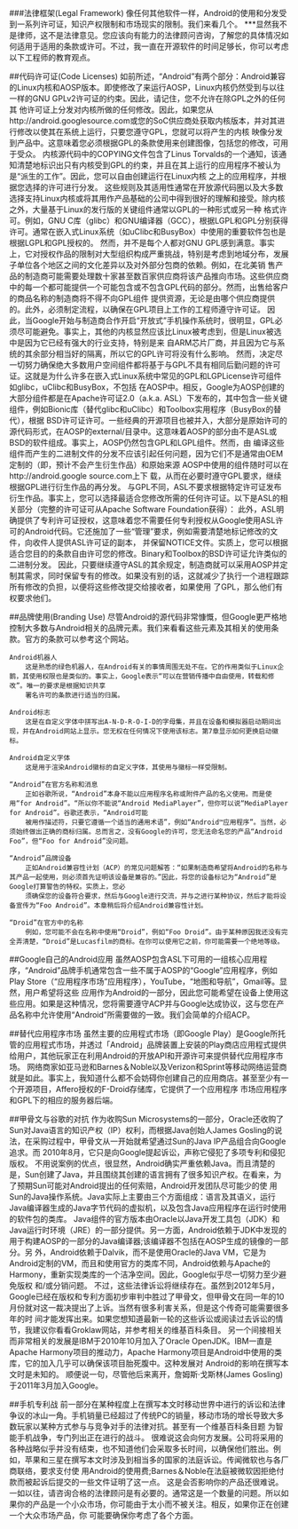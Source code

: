###法律框架(Legal Framework)
	像任何其他软件一样，Android的使用和分发受到一系列许可证，知识产权限制和市场现实的限制。我们来看几个。
			***显然我不是律师，这不是法律意见。您应该向有能力的法律顾问咨询，了解您的具体情况如何适用于适用的条款或许可。不过，我一直在开源软件的时间足够长，你可以考虑以下工程师的教育观点。

##代码许可证(Code Licenses)
	如前所述，“Android”有两个部分：Android兼容的Linux内核和AOSP版本。即使修改了来运行AOSP，Linux内核仍然受到与以往一样的GNU GPLv2许可证的约束。因此，请记住，您不允许在除GPL之外的任何其
他许可证上分发对内核所做的任何修改。因此，如果您从http://android.googlesource.com或您的SoC供应商处获取内核版本，并对其进行修改以使其在系统上运行，只要您遵守GPL，您就可以将产生的内核
映像分发到产品中。这意味着您必须根据GPL的条款使用来创建图像，包括您的修改，可用于受众。
	内核源代码中的COPYING文件包含了Linus Torvalds的一个通知，该通知清楚地标识出只有内核受到GPL的约束，并且在其上运行的应用程序不被认为是“派生的工作”。因此，您可以自由创建运行在Linux内核
之上的应用程序，并根据您选择的许可进行分发。
	这些规则及其适用性通常在开放源代码圈以及大多数选择支持Linux内核或将其用作产品基础的公司中得到很好的理解和接受。除内核之外，大量基于Linux的发行版的关键组件通常以GPL的一种形式或另一种
格式许可。例如，GNU C库（glibc）和GNU编译器（GCC），根据LGPL和GPL分别获得许可。通常在嵌入式Linux系统（如uClibc和BusyBox）中使用的重要软件包也是根据LGPL和GPL授权的。
	然而，并不是每个人都对GNU GPL感到满意。事实上，它对授权作品的限制对大型组织构成严重挑战，特别是考虑到地域分布，发展子单位各个地区之间的文化差异以及对外部分包商的依赖。例如，在北美销
售产品的制造商可能需要处理数十家甚至数百家供应商将该产品推向市场。这些供应商中的每一个都可能提供一个可能包含或不包含GPL代码的部分。然而，出售给客户的商品名称的制造商将不得不向GPL组件
提供资源，无论是由哪个供应商提供的。此外，必须制定流程，以确保在GPL项目上工作的工程师遵守许可证。
	因此，当Google开始与制造商合作开启“开放式”手机操作系统时，很明显，GPL必须尽可能避免。事实上，其他的内核显然应该比Linux被考虑到，但是Linux被选中是因为它已经有强大的行业支持，特别是来
自ARM芯片厂商，并且因为它与系统的其余部分相当好的隔离，所以它的GPL许可将没有什么影响。
	然而，决定尽一切努力确保绝大多数用户空间组件都将基于与GPL不具有相同后勤问题的许可证。这就是为什么许多在嵌入式Linux系统中常见的GPL和LGPLicense许可组件如glibc，uClibc和BusyBox，不包括
在AOSP中。相反，Google为AOSP创建的大部分组件都是在Apache许可证2.0（a.k.a. ASL）下发布的，其中包含一些关键组件，例如Bionic库（替代glibc和uClibc）和Toolbox实用程序（BusyBox的替代），根据
BSD许可证许可。一些经典的开源项目也被并入，大部分是原始许可的源代码形式，在AOSP的external/目录中。这意味着AOSP的部分由不是ASL或BSD的软件组成。事实上，AOSP仍然包含GPL和LGPL组件。然而，由
编译这些组件而产生的二进制文件的分发不应该引起任何问题，因为它们不是通常由OEM定制的（即，预计不会产生衍生作品）和原始来源 AOSP中使用的组件随时可以在http://android.google source.com上下
载，从而在必要时遵守GPL要求，继续根据GPL进行衍生作品的再分发。
	与GPL不同，ASL不要求根据特定许可证发布衍生作品。事实上，您可以选择最适合您修改所需的任何许可证。以下是ASL的相关部分（完整的许可证可从Apache Software Foundation获得）：
	此外，ASL明确提供了专利许可证授权，这意味着您不需要任何专利授权从Google使用ASL许可的Android代码。它还施加了一些“管理”要求，例如需要清楚地标记修改的文件，向收件人提供ASL许可证的副本，
并保留NOTICE文件。实质上，您可以根据适合您目的的条款自由许可您的修改。Binary和Toolbox的BSD许可证允许类似的二进制分发。
	因此，只要继续遵守ASL的其余规定，制造商就可以采用AOSP并定制其需求，同时保留专有的修改。如果没有别的话，这就减少了执行一个进程跟踪所有修改的负担，以便将这些修改提交给接收者，如果使用
了GPL，那么他们有权要求他们。

##品牌使用(Branding Use)
	尽管Android的源代码非常慷慨，但Google更严格地控制大多数与Android相关的品牌元素。我们来看看这些元素及其相关的使用条款。官方的条款可以参考这个网站。
	
	Android机器人
		这是熟悉的绿色机器人，在Android有关的事情周围无处不在。它的作用类似于Linux企鹅，其使用权限也是类似的。事实上，Google表示“可以在营销传播中自由使用，转载和修改”。唯一的要求是根据知识共享
		署名许可的条款进行适当的归属。
		
	Android标志
		这是在自定义字体中拼写出A-N-D-R-O-I-D的字母集，并且在设备和模拟器启动期间出现，并在Android网站上显示。您无权在任何情况下使用该标志。第7章显示如何更换启动徽标。
		
	Android自定义字体
		这是用于渲染Android徽标的自定义字体，其使用与徽标一样受限制。
		
	“Android”在官方名称和消息
		正如谷歌所说，“Android”本身不能以应用程序名称或附件产品的名义使用。而是使用“for Android”。“所以你不能说“Android MediaPlayer”，但你可以说“MediaPlayer for Android”。谷歌还表示，“Android可能
		被用作描述符，只要它遵循一个适当的通用术语”，例如“Android™应用程序”。当然，必须始终做出正确的商标归属。总而言之，没有Google的许可，您无法命名您的产品“Android Foo”，但“Foo for Android”没问题。
		
	“Android”品牌设备
		正如Android兼容性计划（ACP）的常见问题解答：“如果制造商希望将Android的名称与其产品一起使用，则必须首先证明该设备是兼容的。”因此，将您的设备标记为“Android”是Google打算警告的特权。实质上，您必
		须确保您的设备符合要求，然后与Google进行交流，并与之进行某种协议，然后才能将设备宣传为“Foo Android”。本章稍后将介绍Android兼容性计划。
		
	“Droid”在官方中的名称
		例如，您可能不会在名称中使用“Droid”，例如“Foo Droid”。由于某种原因我还没有完全弄清楚，“Droid”是Lucasfilm的商标。在你可以使用它之前，你可能需要一个绝地等级。
		
##Google自己的Android应用
	虽然AOSP包含ASL下可用的一组核心应用程序，“Android”品牌手机通常包含一些不属于AOSP的“Google”应用程序，例如Play Store（“应用程序市场”应用程序），YouTube，“地图和导航”，Gmail等。显然，用户希望将这些
应用作为Android的一部分，因此您可能希望在设备上使用这些应用。如果是这种情况，您将需要遵守ACP并与Google达成协议，这与您在产品名称中允许使用“Android”所需要做的一致。我们会简单的介绍ACP。

##替代应用程序市场
	虽然主要的应用程式市场（即Google Play）是Google所托管的应用程式市场，并透过「Android」品牌装置上安装的Play商店应用程式提供给用户，其他玩家正在利用Android的开放API和开源许可来提供替代应用程序市场。
网络商家如亚马逊和Barnes＆Noble以及Verizon和Sprint等移动网络运营商就是如此。事实上，我知道什么都不会妨碍你创建自己的应用商店。甚至至少有一个开源项目，Affero授权的F-Droid存储库，它提供了一个应用程序
市场应用程序和GPL下的相应的服务器后端。

##甲骨文与谷歌的对抗
	作为收购Sun Microsystems的一部分，Oracle还收购了Sun对Java语言的知识产权（IP）权利，而根据Java创始人James Gosling的说法，在采购过程中，甲骨文从一开始就希望通过Sun的Java IP产品组合向Google追求。而
2010年8月，它只是向Google提起诉讼，声称它侵犯了多项专利和侵犯版权。
	不用说案例的优点，很显然，Android确实严重依赖Java。而且清楚的是，Sun创建了Java，并且围绕其创建的语言拥有了很多知识产权。在看来，为了预期Sun可能对Android提出的任何索赔，Android开发团队尽可能少的使
用Sun的Java操作系统。Java实际上主要由三个方面组成：语言及其语义，运行Java编译器生成的Java字节代码的虚拟机，以及包含Java应用程序在运行时使用的软件包的类库。
	Java组件的官方版本由Oracle以Java开发工具包（JDK）和Java运行时环境（JRE）的一部分提供。另一方面，Android依赖于JDK中发现的用于构建AOSP的一部分的Java编译器;该编译器不包括在AOSP生成的镜像的一部分。另
外，Android依赖于Dalvik，而不是使用Oracle的Java VM，它是为Android定制的VM，而且和使用官方的类库不同，Android依赖与Apache的Harmony，重新实现类库的一个洁净空间。因此，Google似乎尽一切努力至少避免版权
和/或分销问题。
	不过，这些法律诉讼将继续存在。虽然到2012年5月，Google已经在版权和专利方面初步审判中胜过了甲骨文，但甲骨文在同一年的10月份就对这一裁决提出了上诉。当然有很多利害关系，但是这个传奇可能需要很多年的时
间才能发挥出来。如果您想知道最新一轮的这些诉讼或阅读过去诉讼的情节，我建议你看看Groklaw网站，并参考相关的维基百科条目。
	另一个间接相关而非常相关的发展是IBM于2010年10月加入了Oracle OpenJDK。IBM一直是Apache Harmony项目的推动力，Apache Harmony项目是Android中使用的类库，它的加入几乎可以确保该项目胎死腹中。这种发展对
Android的影响在撰写本文时是未知的。
	顺便说一句，尽管他后来离开，詹姆斯·戈斯林(James Gosling)于2011年3月加入Google。
	
##手机专利战
	前一部分在某种程度上在撰写本文时移动世界中进行的诉讼和法律争议的冰山一角。手机销量已经超过了传统PC的销量，移动市场的增长导致大多数玩家以某种方式参与与竞争对手的法律对抗。甚至有一个维基百科条目题
为智能手机战争，专门列出正在进行的战斗。
	很难说这会向何方发展。公司将采用的各种战略似乎并没有结束，也不知道他们会采取多长时间，以确保他们胜出。例如，苹果和三星在撰写本文时涉及到相当多的国家的法庭诉讼。传闻微软也与各厂商联络，要求支付使
用Android的使用费;Barnes＆Noble在法庭被微软因拒绝付款而被起诉后提交的一些文件证明了这一点。
	这是会否影响你的产品还很难说。一如以往，请咨询合格的法律顾问是有必要的。通常这是一个数量的问题。所以如果你的产品是一个小众市场，你可能由于太小而不被关注。相反，如果你正在创建一个大众市场产品，你
可能要确保你考虑了各个方面。